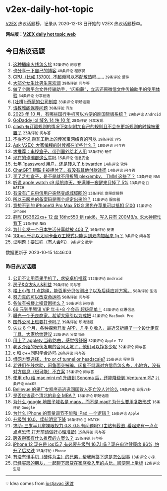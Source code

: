 # v2ex-daily-hot-topic

[V2EX](https://www.v2ex.com/) 热议话题榜，记录从 2020-12-18 日开始的 V2EX 热议话题榜单。

**网站版：[V2EX daily hot topic web](https://boojack.github.io/v2ex-daily-hot-topic-web/)**

## 今日热议话题

<!-- TODAY BEGIN -->

1. [这种插座火线怎么接](https://www.v2ex.com/t/982125) `52条评论` `问与答`
1. [也分享一下自己的博客](https://www.v2ex.com/t/982101) `40条评论` `程序员`
1. [CPU（比如 13700）不超频可以不配散热吗……](https://www.v2ex.com/t/982126) `39条评论` `硬件`
1. [大部分女生比男生喜欢润](https://www.v2ex.com/t/982075) `39条评论` `问与答`
1. [做了个跨平台文件传输助手，“闪电藤”，立志还原微信文件传输助手的使用体验](https://www.v2ex.com/t/982141) `34条评论` `分享创造`
1. [[吐槽]-奇葩的公司制度](https://www.v2ex.com/t/982067) `33条评论` `职场话题`
1. [请教雅阁保养问题](https://www.v2ex.com/t/982135) `30条评论` `汽车`
1. [2023 年 10 月，有哪些国行手机可以方便的刷国际版系统？](https://www.v2ex.com/t/982201) `29条评论` `Android`
1. [GoDaddy lol 域名 14 块 10 年](https://www.v2ex.com/t/982215) `28条评论` `分享发现`
1. [clash 有订阅规则的情况下如何附加自己的规则且不会在更新规则的时候被重置？](https://www.v2ex.com/t/982082) `23条评论` `问与答`
1. [不得不说,搬瓦工新上的传家宝网络真的可以](https://www.v2ex.com/t/982111) `19条评论` `VPS`
1. [Ask V2EX: 大家编程的时候都在听些什么？](https://www.v2ex.com/t/982136) `18条评论` `问与答`
1. [求推荐：电视盒子、带到国外给老人用](https://www.v2ex.com/t/982120) `18条评论` `硬件`
1. [现在的诈骗都这么牛吗](https://www.v2ex.com/t/982119) `15条评论` `信息安全`
1. [七年 1password 用户，还是转入了 bitwarden](https://www.v2ex.com/t/982183) `14条评论` `软件`
1. [ChatGPT 银联卡被拒付了，有没有其他付款途径](https://www.v2ex.com/t/982070) `14条评论` `问与答`
1. [买了芝杜盒子，是不是就不用折腾 plex/emby， TMM 这些了？](https://www.v2ex.com/t/982170) `13条评论` `NAS`
1. [听说 apple watch s9 续航炸天，充满睡一夜醒来只掉了 5%](https://www.v2ex.com/t/982138) `13条评论` ` WATCH`
1. [有没有广东电信用户突然变成城域网的](https://www.v2ex.com/t/982084) `13条评论` `宽带症候群`
1. [所以云服务的备案码是哪个规定出来的？](https://www.v2ex.com/t/982171) `11条评论` `服务器`
1. [意想不到的 iPhone13 Pro Max 512G 黑色在苹果可以抵扣 5100](https://www.v2ex.com/t/982154) `11条评论` `iPhone`
1. [群晖 DS3622xs+ 12 盘 18thc550 组 raid6，写入只有 200MB/s..求大神帮忙看下](https://www.v2ex.com/t/982128) `11条评论` `NAS`
1. [为什么发一个日本生活分享就被 403 了](https://www.v2ex.com/t/982090) `10条评论` `反馈`
1. [1Gbps 千兆以太网卡全双工模式只能达到双向加起来 1g？](https://www.v2ex.com/t/982178) `9条评论` `问与答`
1. [证明题！要过程（有人会吗）](https://www.v2ex.com/t/982103) `9条评论` `数学`

数据更新于 2023-10-15 14:46:03

<!-- TODAY END -->

### 昨日热议话题

<!-- YESTERDAY BEGIN -->

1. [公司不让用苹果手机了，求安卓机推荐](https://www.v2ex.com/t/981906) `112条评论` `Android`
1. [房子&女友&人&利益](https://www.v2ex.com/t/981950) `79条评论` `问与答`
1. [楼上小孩 11 点跳绳，能否用分贝仪测出？以及后续应对方案。](https://www.v2ex.com/t/981920) `58条评论` `生活`
1. [努力真的可以改变命运吗](https://www.v2ex.com/t/982033) `50条评论` `问与答`
1. [各位有被楼上噪音困扰么？](https://www.v2ex.com/t/981942) `50条评论` `问与答`
1. [69 元到手腾讯 VIP 年卡+8 个会员 超级简单！](https://www.v2ex.com/t/981919) `43条评论` `优惠信息`
1. [曝光一个无良商家，希望大家引以为戒把](https://www.v2ex.com/t/981886) `41条评论` `MacBook Pro`
1. [国外公司上班要打卡吗？](https://www.v2ex.com/t/981970) `39条评论` `职场话题`
1. [失业 8 个月，各种探索开发 APP，几乎 0 收入，最近又折腾了一个设计走查工具，大家给给建议](https://www.v2ex.com/t/981893) `33条评论` `分享创造`
1. [用上了 appletv 当软路由，感觉很舒服](https://www.v2ex.com/t/981895) `32条评论` `Apple TV`
1. [老乡介绍的光伏发电的合同太坑了，他们可以挣多少呢](https://www.v2ex.com/t/981926) `32条评论` `问与答`
1. [c 和 c++同时学合适吗](https://www.v2ex.com/t/982016) `26条评论` `问与答`
1. [组网方案选择， frp or cf tunnel or headscale?](https://www.v2ex.com/t/982006) `25条评论` `程序员`
1. [老铁们在线求助，闲鱼面交被骗，闲鱼不纰漏对方信息怎么办，小地方，没有对方信息（很可能）不立案](https://www.v2ex.com/t/981997) `25条评论` `问与答`
1. [使用 dfu 给 mac mini m1 升级到 Sonoma 后，还能降级到 Venturam 吗?](https://www.v2ex.com/t/981936) `21条评论` `macOS`
1. [Bellevue 的果厂女程序员逃逸回国致人死亡没人讨论么](https://www.v2ex.com/t/982003) `19条评论` `业界八卦`
1. [是否应该读个清北的非全 MBA？](https://www.v2ex.com/t/981986) `18条评论` `职场话题`
1. [为什么 google 地图子域名是 maps，而不是 map? 为什么要用复数形式](https://www.v2ex.com/t/982015) `16条评论` `Google`
1. [为什么 iPhone 的音量调节不能和 iPad 一个逻辑？](https://www.v2ex.com/t/982001) `16条评论` `Apple`
1. [升级到 10.0，续航明显下降](https://www.v2ex.com/t/981943) `16条评论` ` WATCH`
1. [求助: 三岁半儿童裸眼视力 0.8, 0.5 有问题吗? (主贴有截图, 看起来有一点点点点恐怖,打开前请做好心理准备)](https://www.v2ex.com/t/982024) `15条评论` `问与答`
1. [跨省搬家有什么推荐的方案么？](https://www.v2ex.com/t/981971) `15条评论` `问与答`
1. [iPhone 12 现在是 ios15.7, 有必要升级到 16.7.1 吗？现在电池健康度 86%, 怕升了后又跌](https://www.v2ex.com/t/981894) `15条评论` `iPhone`
1. [有没有懂手机（硬件为主）的兄弟，帮我解答下这是怎么回事](https://www.v2ex.com/t/981887) `13条评论` `小米`
1. [已经买房的朋友，一起聊下房贷在家庭收入里的占比，顺便带上坐标](https://www.v2ex.com/t/982030) `12条评论` `生活`

<!-- YESTERDAY END -->

---

💡 Idea comes from [justjavac 迷渡](https://github.com/justjavac/)
